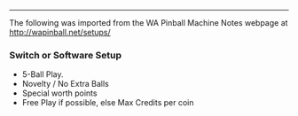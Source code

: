 ***
The following was imported from the WA Pinball Machine Notes webpage at http://wapinball.net/setups/
### Switch or Software Setup
-   5-Ball Play.
-   Novelty / No Extra Balls
-   Special worth points
-   Free Play if possible, else Max Credits per coin